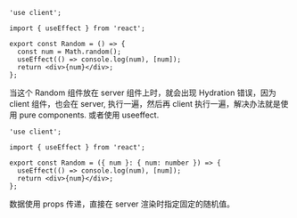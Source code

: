 ```tsx
'use client';

import { useEffect } from 'react';

export const Random = () => {
  const num = Math.random();
  useEffect(() => console.log(num), [num]);
  return <div>{num}</div>;
};
```

当这个 Random 组件放在 server 组件上时，就会出现 Hydration 错误，因为 client 组件，也会在 server, 执行一遍，然后再 client 执行一遍，解决办法就是使用 pure components. 或者使用 useeffect.

```tsx
'use client';

import { useEffect } from 'react';

export const Random = ({ num }: { num: number }) => {
  useEffect(() => console.log(num), [num]);
  return <div>{num}</div>;
};
```

数据使用 props 传递，直接在 server 渲染时指定固定的随机值。